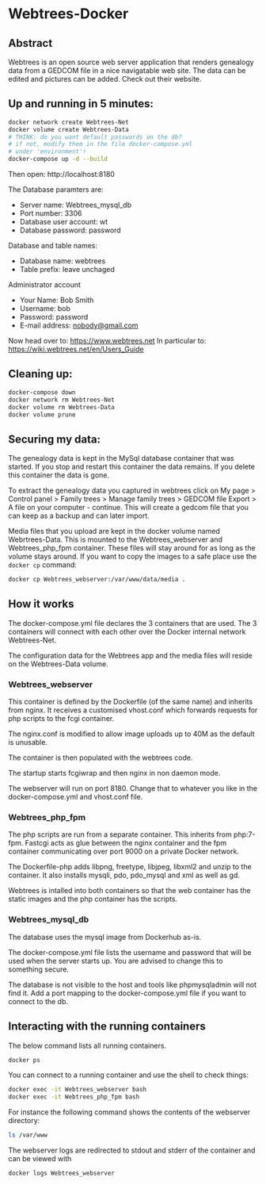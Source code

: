 # Webtrees-Docker

## Abstract

Webtrees is an open source web server application that renders genealogy data from a GEDCOM file in a nice navigatable web site. The data can be edited and pictures can be added. Check out their website.

## Up and running in 5 minutes:

```bash
docker network create Webtrees-Net
docker volume create Webtrees-Data
# THINK: do you want default passwords on the db?
# if not, modify them in the file docker-compose.yml
# under 'environment'!
docker-compose up -d --build
```

Then open: http://localhost:8180

The Database paramters are:

- Server name: Webtrees_mysql_db
- Port number: 3306
- Database user account: wt
- Database password: password

Database and table names:

- Database name: webtrees
- Table prefix: leave unchaged

Administrator account

- Your Name: Bob Smith
- Username: bob
- Password: password
- E-mail address: nobody@gmail.com

Now head over to: https://www.webtrees.net
In particular to: https://wiki.webtrees.net/en/Users_Guide

## Cleaning up:

```bash
docker-compose down
docker network rm Webtrees-Net
docker volume rm Webtrees-Data
docker volume prune
```

## Securing my data:

The genealogy data is kept in the MySql database container that was started. If you stop and restart this container the data remains. If you delete this container the data is gone.

To extract the genealogy data you captured in webtrees click on My page > Control panel > Family trees > Manage family trees > GEDCOM file Export > A file on your computer - continue. This will create a gedcom file that you can keep as a backup and can later import.

Media files that you upload are kept in the docker volume named Webrtrees-Data. This is mounted to the Webtrees_webserver and Webtrees_php_fpm container. These files will stay around for as long as the volume stays around. If you want to copy the images to a safe place use the `docker cp` command:

```bash
docker cp Webtrees_webserver:/var/www/data/media .  
```

## How it works

The docker-compose.yml file declares the 3 containers that are used. The 3 containers will connect with each other over the Docker internal network Webtrees-Net.

The configuration data for the Webtrees app and the media files will reside on the Webtrees-Data volume.

### Webtrees_webserver

This container is defined by the Dockerfile (of the same name) and inherits from nginx. It receives a customised vhost.conf which forwards requests for php scripts to the fcgi container.

The nginx.conf is modified to allow image uploads up to 40M as the default is unusable.

The container is then populated with the webtrees code.

The startup starts fcgiwrap and then nginx in non daemon mode.

The webserver will run on port 8180. Change that to whatever you like in the docker-compose.yml and vhost.conf file.

### Webtrees_php_fpm

The php scripts are run from a separate container. This inherits from php:7-fpm. Fastcgi acts as glue between the nginx container and the fpm container communicating over port 9000 on a private Docker network. 

The Dockerfile-php adds libpng, freetype, libjpeg, libxml2 and unzip to the container. It also installs mysqli, pdo, pdo_mysql and xml as well as gd.

Webtrees is intalled into both containers so that the web container has the static images and the php container has the scripts.

### Webtrees_mysql_db

The database uses the mysql image from Dockerhub as-is.

The docker-compose.yml file lists the username and password that will be used when the server starts up. You are advised to change this to something secure.

The database is not visible to the host and tools like phpmysqladmin will not find it. Add a port mapping to the docker-compose.yml file if you want to connect to the db.

## Interacting with the running containers

The below command lists all running containers.

```bash
docker ps
```

You can connect to a running container and use the shell to check things:

```bash
docker exec -it Webtrees_webserver bash
docker exec -it Webtrees_php_fpm bash
```

For instance the following command shows the contents of the webserver directory:

```bash
ls /var/www
```

The webserver logs are redirected to stdout and stderr of the container and can be viewed with

```bash
docker logs Webtrees_webserver
```
